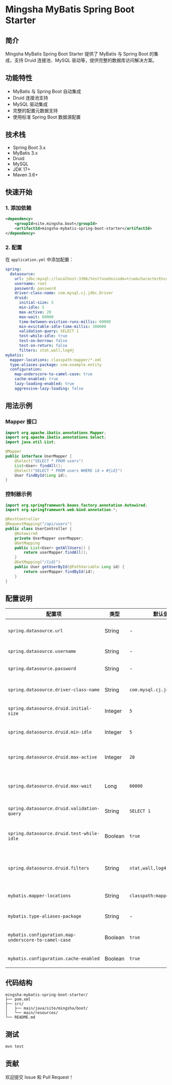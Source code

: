 # Mingsha MyBatis Spring Boot Starter

## 简介

Mingsha MyBatis Spring Boot Starter 提供了 MyBatis 与 Spring Boot 的集成，支持 Druid 连接池、MySQL 驱动等，提供完整的数据库访问解决方案。

## 功能特性

- MyBatis 与 Spring Boot 自动集成
- Druid 连接池支持
- MySQL 驱动集成
- 完整的配置元数据支持
- 使用标准 Spring Boot 数据源配置

## 技术栈

- Spring Boot 3.x
- MyBatis 3.x
- Druid
- MySQL
- JDK 17+
- Maven 3.6+

## 快速开始

### 1. 添加依赖

```xml
<dependency>
    <groupId>site.mingsha.boot</groupId>
    <artifactId>mingsha-mybatis-spring-boot-starter</artifactId>
</dependency>
```

### 2. 配置

在 `application.yml` 中添加配置：

```yaml
spring:
  datasource:
    url: jdbc:mysql://localhost:3306/test?useUnicode=true&characterEncoding=utf8&useSSL=false&serverTimezone=Asia/Shanghai
    username: root
    password: password
    driver-class-name: com.mysql.cj.jdbc.Driver
    druid:
      initial-size: 5
      min-idle: 5
      max-active: 20
      max-wait: 60000
      time-between-eviction-runs-millis: 60000
      min-evictable-idle-time-millis: 300000
      validation-query: SELECT 1
      test-while-idle: true
      test-on-borrow: false
      test-on-return: false
      filters: stat,wall,log4j
mybatis:
  mapper-locations: classpath:mapper/*.xml
  type-aliases-package: com.example.entity
  configuration:
    map-underscore-to-camel-case: true
    cache-enabled: true
    lazy-loading-enabled: true
    aggressive-lazy-loading: false
```

## 用法示例

### Mapper 接口

```java
import org.apache.ibatis.annotations.Mapper;
import org.apache.ibatis.annotations.Select;
import java.util.List;

@Mapper
public interface UserMapper {
    @Select("SELECT * FROM users")
    List<User> findAll();
    @Select("SELECT * FROM users WHERE id = #{id}")
    User findById(Long id);
}
```

### 控制器示例

```java
import org.springframework.beans.factory.annotation.Autowired;
import org.springframework.web.bind.annotation.*;

@RestController
@RequestMapping("/api/users")
public class UserController {
    @Autowired
    private UserMapper userMapper;
    @GetMapping
    public List<User> getAllUsers() {
        return userMapper.findAll();
    }
    @GetMapping("/{id}")
    public User getUserById(@PathVariable Long id) {
        return userMapper.findById(id);
    }
}
```

## 配置说明

| 配置项 | 类型 | 默认值 | 说明 |
|--------|------|--------|------|
| `spring.datasource.url` | String | - | 数据库连接URL |
| `spring.datasource.username` | String | - | 数据库用户名 |
| `spring.datasource.password` | String | - | 数据库密码 |
| `spring.datasource.driver-class-name` | String | `com.mysql.cj.jdbc.Driver` | 数据库驱动类名 |
| `spring.datasource.druid.initial-size` | Integer | `5` | 初始连接数 |
| `spring.datasource.druid.min-idle` | Integer | `5` | 最小空闲连接数 |
| `spring.datasource.druid.max-active` | Integer | `20` | 最大活跃连接数 |
| `spring.datasource.druid.max-wait` | Long | `60000` | 获取连接等待超时时间 |
| `spring.datasource.druid.validation-query` | String | `SELECT 1` | 验证查询SQL |
| `spring.datasource.druid.test-while-idle` | Boolean | `true` | 空闲时是否检测连接有效性 |
| `spring.datasource.druid.filters` | String | `stat,wall,log4j` | 监控统计拦截的filters |
| `mybatis.mapper-locations` | String | `classpath:mapper/*.xml` | Mapper 文件位置 |
| `mybatis.type-aliases-package` | String | - | 类型别名包 |
| `mybatis.configuration.map-underscore-to-camel-case` | Boolean | `true` | 开启驼峰命名转换 |
| `mybatis.configuration.cache-enabled` | Boolean | `true` | 开启二级缓存 |

## 代码结构

```
mingsha-mybatis-spring-boot-starter/
├── pom.xml
├── src/
│   ├── main/java/site/mingsha/boot/
│   └── main/resources/
└── README.md
```

## 测试

```bash
mvn test
```

## 贡献

欢迎提交 Issue 和 Pull Request！ 
